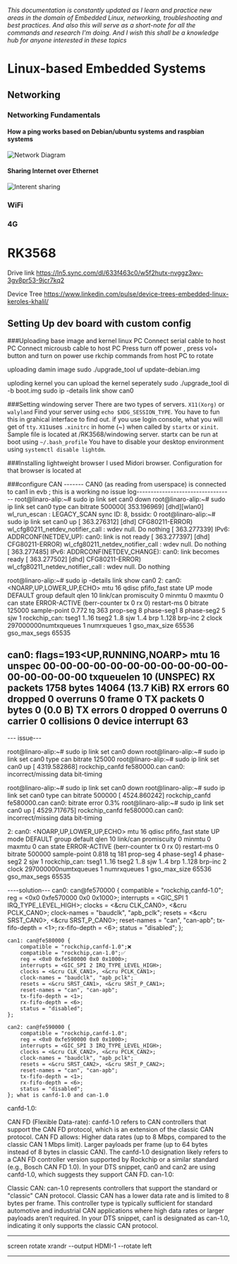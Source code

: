 *This documentation is constantly updated as I learn and practice new areas in the domain of Embedded Linux, networking, troubleshooting and best practices. And also this will serve as a short-note for all the commands and research I'm doing. And I wish this shall be a knowledge hub for anyone interested in these topics*
# Linux-based Embedded Systems
## Networking
### Networking Fundamentals
#### How a ping works based on Debian/ubuntu systems and raspbian systems 

![Network Diagram](https://github.com/kasunvj/SoMs-Im-working-on/blob/main/images/net.jpg?raw=true)

#### Sharing Internet over Ethernet

![Interent sharing](https://github.com/kasunvj/SoMs-Im-working-on/blob/main/images/dnsmsq%20(1).jpg?raw=true)

### WiFi
### 4G

# RK3568 

Drive link
https://ln5.sync.com/dl/633f463c0/w5f2hutx-nvggz3wv-3gv8pr53-9jcr7kq2

Device Tree 
https://www.linkedin.com/pulse/device-trees-embedded-linux-keroles-khalil/

## Setting Up dev board with custom config 

###Uploading base image and kernel
linux PC
Connect serial cable to host PC
Connect microusb cable to host PC
Press turn off power , press vol+ button and turn on power
use rkchip commands from host PC to rotate

uploading damin image 
sudo ./upgrade_tool uf update-debian.img

uploding kernel 
you can upload the kernel seperately 
sudo ./upgrade_tool di -b boot.img
sudo ip -details link show can0

###Setting windowing server 
There are two types of servers. `X11(Xorg)` or `walyland`
Find your server using `echo $XDG_SESSION_TYPE`. You have to fun this in grahical interface to find out. if you use login console, what you will get of `tty`. `X11`uses `.xinitrc` in home (~) when called by `startx` or `xinit`. Sample file is located at /RK3568/windowing server. startx can be run at boot using `~/.bash_profile`
You have to disable your desktop environment using `systemctl disable lightdm`. 

###Installing lightweight browser
I used Midori browser. Configuration for that browser is located at 



###configure CAN
------- CAN0 (as reading from userspace) is connected to can1 in evb ; this is a working no issue log---------------------------------- 
root@linaro-alip:~# sudo ip link set can0 down
root@linaro-alip:~# sudo ip link set can0 type can bitrate 500000[  353.196969] [dhd][wlan0] wl_run_escan : LEGACY_SCAN sync ID: 8, bssidx: 0
root@linaro-alip:~# sudo ip link set can0 up
[  363.276312] [dhd] CFG80211-ERROR) wl_cfg80211_netdev_notifier_call : wdev null. Do nothing
[  363.277339] IPv6: ADDRCONF(NETDEV_UP): can0: link is not ready
[  363.277397] [dhd] CFG80211-ERROR) wl_cfg80211_netdev_notifier_call : wdev null. Do nothing
[  363.277485] IPv6: ADDRCONF(NETDEV_CHANGE): can0: link becomes ready
[  363.277502] [dhd] CFG80211-ERROR) wl_cfg80211_netdev_notifier_call : wdev null. Do nothing

root@linaro-alip:~# sudo ip -details link show can0
2: can0: <NOARP,UP,LOWER_UP,ECHO> mtu 16 qdisc pfifo_fast state UP mode DEFAULT group default qlen 10
    link/can  promiscuity 0 minmtu 0 maxmtu 0
    can state ERROR-ACTIVE (berr-counter tx 0 rx 0) restart-ms 0
          bitrate 125000 sample-point 0.772
          tq 363 prop-seg 8 phase-seg1 8 phase-seg2 5 sjw 1
          rockchip_can: tseg1 1..16 tseg2 1..8 sjw 1..4 brp 1..128 brp-inc 2
          clock 297000000numtxqueues 1 numrxqueues 1 gso_max_size 65536 gso_max_segs 65535

can0: flags=193<UP,RUNNING,NOARP>  mtu 16
        unspec 00-00-00-00-00-00-00-00-00-00-00-00-00-00-00-00  txqueuelen 10  (UNSPEC)
        RX packets 1758  bytes 14064 (13.7 KiB)
        RX errors 60  dropped 0  overruns 0  frame 0
        TX packets 0  bytes 0 (0.0 B)
        TX errors 0  dropped 0 overruns 0  carrier 0  collisions 0
        device interrupt 63
----------------------------------------------------------------------------------------------------------
--- issue---

root@linaro-alip:~# sudo ip link set can0 down
root@linaro-alip:~# sudo ip link set can0 type can bitrate 125000
root@linaro-alip:~# sudo ip link set can0 up
[ 4319.582868] rockchip_canfd fe580000.can can0: incorrect/missing data bit-timing

root@linaro-alip:~# sudo ip link set can0 down
root@linaro-alip:~# sudo ip link set can0 type can bitrate 500000
[ 4524.860242] rockchip_canfd fe580000.can can0: bitrate error 0.3%
root@linaro-alip:~# sudo ip link set can0 up
[ 4529.717675] rockchip_canfd fe580000.can can0: incorrect/missing data bit-timing     

2: can0: <NOARP,UP,LOWER_UP,ECHO> mtu 16 qdisc pfifo_fast state UP mode DEFAULT group default qlen 10
    link/can  promiscuity 0 minmtu 0 maxmtu 0
    can state ERROR-ACTIVE (berr-counter tx 0 rx 0) restart-ms 0
          bitrate 500000 sample-point 0.818
          tq 181 prop-seg 4 phase-seg1 4 phase-seg2 2 sjw 1
          rockchip_can: tseg1 1..16 tseg2 1..8 sjw 1..4 brp 1..128 brp-inc 2
          clock 297000000numtxqueues 1 numrxqueues 1 gso_max_size 65536 gso_max_segs 65535
          
----solution---
can0: can@fe570000 {
		compatible = "rockchip,canfd-1.0";
		reg = <0x0 0xfe570000 0x0 0x1000>;
		interrupts = <GIC_SPI 1 IRQ_TYPE_LEVEL_HIGH>;
		clocks = <&cru CLK_CAN0>, <&cru PCLK_CAN0>;
		clock-names = "baudclk", "apb_pclk";
		resets = <&cru SRST_CAN0>, <&cru SRST_P_CAN0>;
		reset-names = "can", "can-apb";
		tx-fifo-depth = <1>;
		rx-fifo-depth = <6>;
		status = "disabled";
	};

	can1: can@fe580000 {
		compatible = "rockchip,canfd-1.0";❌️
		compatible = "rockchip,can-1.0";✅️
		reg = <0x0 0xfe580000 0x0 0x1000>;
		interrupts = <GIC_SPI 2 IRQ_TYPE_LEVEL_HIGH>;
		clocks = <&cru CLK_CAN1>, <&cru PCLK_CAN1>;
		clock-names = "baudclk", "apb_pclk";
		resets = <&cru SRST_CAN1>, <&cru SRST_P_CAN1>;
		reset-names = "can", "can-apb";
		tx-fifo-depth = <1>;
		rx-fifo-depth = <6>;
		status = "disabled";
	};

	can2: can@fe590000 {
		compatible = "rockchip,canfd-1.0";
		reg = <0x0 0xfe590000 0x0 0x1000>;
		interrupts = <GIC_SPI 3 IRQ_TYPE_LEVEL_HIGH>;
		clocks = <&cru CLK_CAN2>, <&cru PCLK_CAN2>;
		clock-names = "baudclk", "apb_pclk";
		resets = <&cru SRST_CAN2>, <&cru SRST_P_CAN2>;
		reset-names = "can", "can-apb";
		tx-fifo-depth = <1>;
		rx-fifo-depth = <6>;
		status = "disabled";
	}; what is canfd-1.0 and can-1.0
  


canfd-1.0:

CAN FD (Flexible Data-rate): canfd-1.0 refers to CAN controllers that support the CAN FD protocol, which is an extension of the classic CAN protocol. CAN FD allows:
Higher data rates (up to 8 Mbps, compared to the classic CAN 1 Mbps limit).
Larger payloads per frame (up to 64 bytes instead of 8 bytes in classic CAN).
The canfd-1.0 designation likely refers to a CAN FD controller version supported by Rockchip or a similar standard (e.g., Bosch CAN FD 1.0).
In your DTS snippet, can0 and can2 are using canfd-1.0, which suggests they support CAN FD.
can-1.0:

Classic CAN: can-1.0 represents controllers that support the standard or "classic" CAN protocol. Classic CAN has a lower data rate and is limited to 8 bytes per frame.
This controller type is typically sufficient for standard automotive and industrial CAN applications where high data rates or larger payloads aren’t required.
In your DTS snippet, can1 is designated as can-1.0, indicating it only supports the classic CAN protocol.

    
------------------------------------------------------------------------------------------------------------


screen rotate
xrandr --output HDMI-1 --rotate left

------------------------------------------------------------------------------------------------------------


